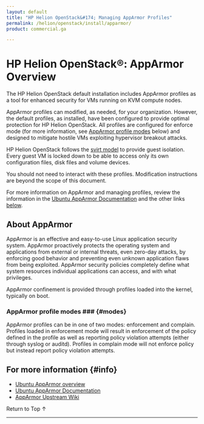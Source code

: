 ```yaml
---
layout: default
title: "HP Helion OpenStack&#174; Managing AppArmor Profiles"
permalink: /helion/openstack/install/apparmor/
product: commercial.ga

---
```

<!--UNDER REVISION-->

<script>

function PageRefresh {
onLoad="window.refresh"
}

PageRefresh();

</script>

<!--
<p style="font-size: small;"> <a href="/helion/openstack/services/object/overview/">&#9664; PREV</a> | <a href="/helion/openstack/services/overview/">&#9650; UP</a> | <a href="/helion/openstack/services/swift/deployment-scale-out/"> NEXT &#9654</a> </p>
-->

# HP Helion OpenStack&reg;: AppArmor Overview

The HP Helion OpenStack default installation includes AppArmor profiles as a tool for enhanced security for VMs running on KVM compute nodes. 

AppArmor profiles can modified, as needed, for your organization. However, the default profiles, as installed, have been configured to provide optimal protection for HP Helion OpenStack. All profiles are configured for enforce mode (for more information, see [AppArmor profile modes](#modes) below) and designed to mitigate hostile VMs exploiting hypervisor breakout attacks.

HP Helion OpenStack follows the [svirt model](http://wiki.apparmor.net/index.php/Libvirt ) to provide guest isolation. Every guest VM is locked down to be able to access only its own configuration files, disk files and volume devices.

You should not need to interact with these profiles. Modification instructions are beyond the scope of this document.

For more information on AppArmor and managing profiles, review the information in the [Ubuntu AppArmor Documentation](https://help.ubuntu.com/community/AppArmor) and the other links [below](#info). 

## About AppArmor

AppArmor is an effective and easy-to-use Linux application security system. AppArmor proactively protects the operating system and applications from external or internal threats, even zero-day attacks, by enforcing good behavior and preventing even unknown application flaws from being exploited. AppArmor security policies completely define what system resources individual applications can access, and with what privileges. 

AppArmor confinement is provided through profiles loaded into the kernel, typically on boot. 

### AppArmor profile modes ### {#modes}

AppArmor profiles can be in one of two modes: enforcement and complain. Profiles loaded in enforcement mode will result in enforcement of the policy defined in the profile as well as reporting policy violation attempts (either through syslog or auditd). Profiles in complain mode will not enforce policy but instead report policy violation attempts. 

<!-- info taken variously from the links below -->

## For more information {#info}

* [Ubuntu AppArmor overview](https://wiki.ubuntu.com/AppArmor)
* [Ubuntu AppArmor Documentation](https://help.ubuntu.com/community/AppArmor)
* [AppArmor Upstream Wiki](http://wiki.apparmor.net/index.php/Main_Page)

<a href="#top" style="padding:14px 0px 14px 0px; text-decoration: none;"> Return to Top &#8593; </a>

----
